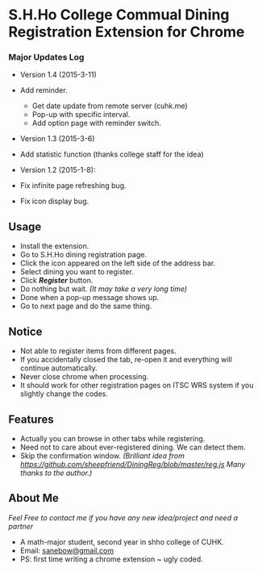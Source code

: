 S.H.Ho College Commual Dining Registration Extension for Chrome
===========================================================

### Major Updates Log
 
 - Version 1.4 (2015-3-11)
  - Add reminder. 
    - Get date update from remote server (cuhk.me)
    - Pop-up with specific interval.
	- Add option page with reminder switch.
 
 - Version 1.3 (2015-3-6)
  - Add statistic function (thanks college staff for the idea)
 
 - Version 1.2 (2015-1-8): 
  - Fix infinite page refreshing bug. 
  - Fix icon display bug.

## Usage

 - Install the extension.
 - Go to S.H.Ho dining registration page.
 - Click the icon appeared on the left side of the address bar.
 - Select dining you want to register.
 - Click **_Register_** button.
 - Do nothing but wait. _(It may take a very long time)_
 - Done when a pop-up message shows up.
 - Go to next page and do the same thing.

## Notice

 - Not able to register items from different pages. 
 - If you accidentally closed the tab, re-open it and everything will continue automatically.
 - Never close chrome when processing.
 - It should work for other registration pages on ITSC WRS system if you slightly change the codes.

## Features

 - Actually you can browse in other tabs while registering.
 - Need not to care about ever-registered dining. We can detect them.
 - Skip the confirmation window. _(Brilliant idea from https://github.com/sheepfriend/DiningReg/blob/master/reg.js Many thanks to the author.)_

## About Me 

_Feel Free to contact me if you have any new idea/project and need a partner_

 - A math-major student, second year in shho college of CUHK.
 - Email: sanebow@gmail.com
 - PS: first time writing a chrome extension ~ ugly coded.
